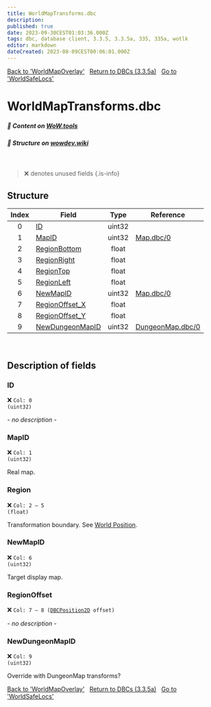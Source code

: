 ```yaml
---
title: WorldMapTransforms.dbc
description:
published: true
date: 2023-09-30CEST01:03:36.000Z
tags: dbc, database client, 3.3.5, 3.3.5a, 335, 335a, wotlk
editor: markdown
dateCreated: 2023-08-09CEST00:06:01.000Z
---
```

<a href="https://trinitycore.info/files/DBC/335/worldmapoverlay" class="mt-5 v-btn v-btn--depressed v-btn--flat v-btn--outlined theme--light v-size--default darkblue--text text--lighten-3"><span class="v-btn__content"><i aria-hidden="true" class="v-icon notranslate v-icon--left mdi mdi-arrow-left theme--light"></i><span>Back to 'WorldMapOverlay'</span></span></a>&nbsp;&nbsp;&nbsp;<a href="https://trinitycore.info/files/DBC/335/home" class="mt-5 v-btn v-btn--depressed v-btn--flat v-btn--outlined theme--light v-size--default darkblue--text text--lighten-3"><span class="v-btn__content"><i aria-hidden="true" class="v-icon notranslate v-icon--left mdi mdi-home-outline theme--light"></i><span>Return to DBCs (3.3.5a)</span></span></a>&nbsp;&nbsp;&nbsp;<a href="https://trinitycore.info/files/DBC/335/worldsafelocs" class="mt-5 v-btn v-btn--depressed v-btn--flat v-btn--outlined theme--light v-size--default darkblue--text text--lighten-3"><span class="v-btn__content"><span>Go to 'WorldSafeLocs'</span><i aria-hidden="true" class="v-icon notranslate v-icon--right mdi mdi-arrow-right theme--light"></i></span></a>

# WorldMapTransforms.dbc
##### :open_book: Content on [WoW.tools](https://wow.tools/dbc/?dbc=worldmaptransforms&build=3.3.5.12340)
##### :pencil: Structure on [wowdev.wiki](https://wowdev.wiki/DB/WorldMapTransforms)
&nbsp;

> :x: denotes unused fields
{.is-info}


## Structure

| Index | Field | Type | Reference |
| :---: | --- | :---: | --- |
| 0 | [ID](#id) | uint32 |  |
| 1 | [MapID](#mapid) | uint32 | [Map.dbc/0](/files/DBC/335/map#id) |
| 2 | [RegionBottom](#region) | float |  |
| 3 | [RegionRight](#region) | float |  |
| 4 | [RegionTop](#region) | float |  |
| 5 | [RegionLeft](#region) | float |  |
| 6 | [NewMapID](#newmapid) | uint32 | [Map.dbc/0](/files/DBC/335/map#id) |
| 7 | [RegionOffset_X](#regionoffset) | float |  |
| 8 | [RegionOffset_Y](#regionoffset) | float |  |
| 9 | [NewDungeonMapID](#newdungeonmapid) | uint32 | [DungeonMap.dbc/0](/files/DBC/335/dungeonmap#id) |

&nbsp;
## Description of fields

### ID
:x: <code>Col: 0 (uint32)</code>

*- no description -*
&nbsp;

### MapID
:x: <code>Col: 1 (uint32)</code>

Real map.
&nbsp;

### Region
:x: <code>Col: 2 &ndash; 5 (float)</code>

Transformation boundary. See [World Position](/how-to/worldposition).
&nbsp;

### NewMapID
:x: <code>Col: 6 (uint32)</code>

Target display map.
&nbsp;

### RegionOffset
:x: <code>Col: 7 &ndash; 8 ([DBCPosition2D](/how-to/worldposition) offset)</code>

*- no description -*
&nbsp;

### NewDungeonMapID
:x: <code>Col: 9 (uint32)</code>

Override with DungeonMap transforms?
&nbsp;

<a href="https://trinitycore.info/files/DBC/335/worldmapoverlay" class="mt-5 v-btn v-btn--depressed v-btn--flat v-btn--outlined theme--light v-size--default darkblue--text text--lighten-3"><span class="v-btn__content"><i aria-hidden="true" class="v-icon notranslate v-icon--left mdi mdi-arrow-left theme--light"></i><span>Back to 'WorldMapOverlay'</span></span></a>&nbsp;&nbsp;&nbsp;<a href="https://trinitycore.info/files/DBC/335/home" class="mt-5 v-btn v-btn--depressed v-btn--flat v-btn--outlined theme--light v-size--default darkblue--text text--lighten-3"><span class="v-btn__content"><i aria-hidden="true" class="v-icon notranslate v-icon--left mdi mdi-home-outline theme--light"></i><span>Return to DBCs (3.3.5a)</span></span></a>&nbsp;&nbsp;&nbsp;<a href="https://trinitycore.info/files/DBC/335/worldsafelocs" class="mt-5 v-btn v-btn--depressed v-btn--flat v-btn--outlined theme--light v-size--default darkblue--text text--lighten-3"><span class="v-btn__content"><span>Go to 'WorldSafeLocs'</span><i aria-hidden="true" class="v-icon notranslate v-icon--right mdi mdi-arrow-right theme--light"></i></span></a>
